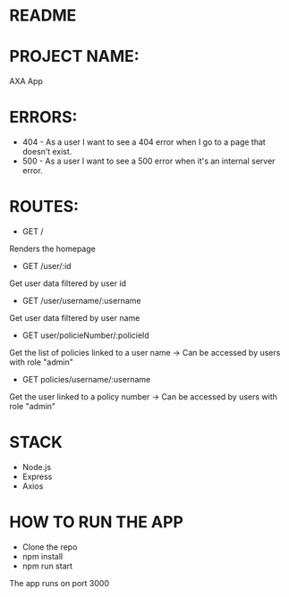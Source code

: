 # README

# PROJECT NAME:

AXA App

# ERRORS:

+ 404 - As a user I want to see a 404 error when I go to a page that doesn’t exist.
+ 500 - As a user I want to see a 500 error when it's an internal server error.

# ROUTES:


+ GET /

Renders the homepage


+ GET /user/:id

Get user data filtered by user id


+ GET /user/username/:username

Get user data filtered by user name


+ GET user/policieNumber/:policieId

Get the list of policies linked to a user name -> Can be accessed by users with
role "admin"


+ GET policies/username/:username

Get the user linked to a policy number -> Can be accessed by users with role
"admin"

# STACK

+ Node.js
+ Express
+ Axios

# HOW TO RUN THE APP

+ Clone the repo
+ npm install
+ npm run start

The app runs on port 3000

